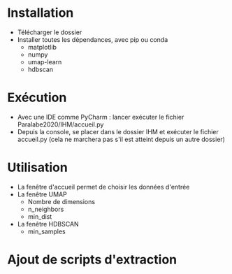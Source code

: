 # Installation

* Télécharger le dossier
* Installer toutes les dépendances, avec pip ou conda
    * matplotlib
    * numpy
    * umap-learn
    * hdbscan

# Exécution

* Avec une IDE comme PyCharm : lancer exécuter le fichier Paralabe2020/IHM/accueil.py 
* Depuis la console, se placer dans le dossier IHM et exécuter le fichier accueil.py (cela ne marchera pas s'il est atteint depuis un autre dossier)

# Utilisation

* La fenêtre d'accueil permet de choisir les données d'entrée
* La fenêtre UMAP
    * Nombre de dimensions
    * n_neighbors
    * min_dist
* La fenêtre HDBSCAN 
    * min_samples

# Ajout de scripts d'extraction